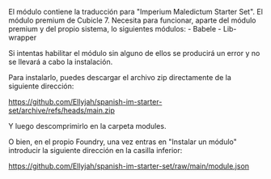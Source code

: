 El módulo contiene la traducción para "Imperium Maledictum Starter Set". El módulo premium de Cubicle 7. Necesita para funcionar, aparte del módulo premium y del propio sistema, lo siguientes módulos:
    - Babele
    - Lib-wrapper
    
Si intentas habilitar el módulo sin alguno de ellos se producirá un error y no se llevará a cabo la instalación.

Para instalarlo, puedes descargar el archivo zip directamente de la siguiente dirección:

https://github.com/Ellyjah/spanish-im-starter-set/archive/refs/heads/main.zip

Y luego descomprimirlo en la carpeta modules.

O bien, en el propio Foundry, una vez entras en "Instalar un módulo" introducir la siguiente dirección en la casilla inferior:

https://github.com/Ellyjah/spanish-im-starter-set/raw/main/module.json
